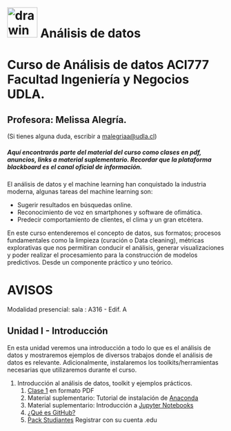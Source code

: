  # <img aling src="https://github.com/malegria01/AnalisisDatos/blob/main/img/data_analysis.png" alt="drawing" width="70"> Análisis de datos 
 



# Curso de Análisis de datos ACI777 Facultad Ingeniería y Negocios UDLA.

## Profesora: Melissa Alegría. 
(Si tienes alguna duda, escribir a malegriaa@udla.cl)
 
##### Aquí encontrarás parte del material del curso como clases en pdf, anuncios, links a material suplementario. Recordar que la plataforma blackboard es el canal oficial de información.

El análisis de datos y el machine learning han conquistado la industria moderna, algunas tareas del machine learning son:

- Sugerir resultados en búsquedas online.
- Reconocimiento de voz en smartphones y software de ofimática.
- Predecir comportamiento de clientes, el clima y un gran etcétera.

En este curso entenderemos el concepto de datos, sus formatos; procesos fundamentales como la limpieza 
(curación o Data cleaning), métricas explorativas que nos permitiran conducir el análisis, generar visualizaciones 
y poder realizar el procesamiento para la construcción de modelos predictivos. Desde un componente práctico y uno teórico.

# AVISOS

Modalidad presencial: sala : A316 - Edif. A


## Unidad I - Introducción
En esta unidad veremos una introducción a todo lo que es el análisis de datos y mostraremos ejemplos de diversos trabajos donde el análisis de datos es relevante. Adicionalmente, instalaremos los toolkits/herramientas necesarias que utilizaremos durante el curso.

 
1. Introducción al análisis de datos, toolkit y ejemplos prácticos.
   1. [Clase 1](Clases/Clase1.pdf) en formato PDF
   2. Material suplementario: Tutorial de instalación de [Anaconda](https://github.com/dtravisany/ACI777/blob/main/00_instalar_anaconda/README.md)
   3. Material suplementario: Introducción a [Jupyter Notebooks](https://github.com/dtravisany/ACI777/blob/main/01_Jupyter_notebooks/README.md)
   4. [¿Qué es GitHub?](https://raw.githubusercontent.com/dtravisany/ACI777/main/03_Practico_github/README.md)
   5. [Pack Studiantes](https://education.github.com/pack)  Registrar con su cuenta .edu
